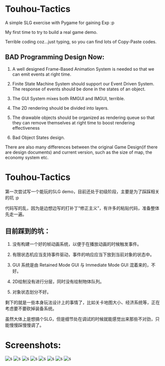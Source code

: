 # Touhou-Tactics

A simple SLG exercise with Pygame for gaining Exp :p

My first time to try to build a real game demo.

Terrible coding coz...just typing, so you can find lots of Copy-Paste codes.

## BAD Programming Design Now:

1. A well designed Frame-Based Animation System is needed so that we can emit events at right time.

2. Finite State Machine System should support our Event Driven System. The response of events should be done in the states of an object.

3. The GUI System mixes both RMGUI and IMGUI, terrible.

4. The 2D rendering should be divided into layers.

5. The drawable objects should be organized as rendering queue so that they can remove themselves at right time to boost rendering effectiveness

6. Bad Object States design.

There are also many differences between the original Game Design(if there are design documents) and current version, such as the size of map, the economy system etc.


# Touhou-Tactics

第一次尝试写一个能玩的SLG demo，目前还处于初级阶段，主要是为了踩踩相关的坑 :p

代码写的乱，因为是边想边写的打补丁“修正主义”，有许多的粘贴代码，准备整体先走一遍。

## 目前踩到的坑：

1. 没有构建一个好的帧动画系统，以便于在播放动画的时候触发事件。

2. 有限状态机应当支持事件驱动，事件的响应应当下放到当前对象的状态中。

3. GUI 系统是由 Retained Mode GUI 与 Immediate Mode GUI 混着来的，不好。

4. 2D绘制没有进行分层，同时没有绘制物体队列。

5. 对象状态划分不好。

剩下的就是一些本身玩法设计上的事情了，比如关卡地图大小、经济系统等，正在考虑要不要砍掉装备系统。

虽然大体上是想搞个SLG，但是细节处在调试的时候就能感觉出来那些不对劲，只能慢慢踩慢慢调了。


# Screenshots:
![s](https://github.com/solaxu/Touhou-Tactics/blob/master/screenshot/01.png)
![s](https://github.com/solaxu/Touhou-Tactics/blob/master/screenshot/02.png)
![s](https://github.com/solaxu/Touhou-Tactics/blob/master/screenshot/03.png)
![s](https://github.com/solaxu/Touhou-Tactics/blob/master/screenshot/04.png)
![s](https://github.com/solaxu/Touhou-Tactics/blob/master/screenshot/05.png)
![s](https://github.com/solaxu/Touhou-Tactics/blob/master/screenshot/06.png)
![s](https://github.com/solaxu/Touhou-Tactics/blob/master/screenshot/07.png)
![s](https://github.com/solaxu/Touhou-Tactics/blob/master/screenshot/08.png)